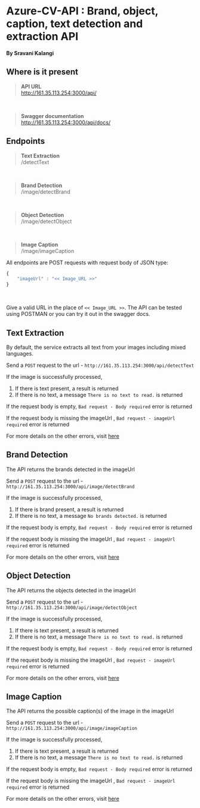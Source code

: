 # Azure-CV-API : Brand, object, caption, text detection and extraction API
**By Sravani Kalangi**

## Where is it present

> **API URL** <br/> http://161.35.113.254:3000/api/
<br/>

> **Swagger documentation** <br/> http://161.35.113.254:3000/api/docs/

## Endpoints

> **Text Extraction** <br/> /detectText
<br/>

> **Brand Detection** <br/> /image/detectBrand
<br/>

> **Object Detection** <br/> /image/detectObject 
<br/>

> **Image Caption** <br/> /image/imageCaption

All endpoints are POST requests with request body of JSON type:
```JavaScript
{
    "imageUrl" : "<< Image_URL >>"
}
```
<br/>

Give a valid URL in the place of `<< Image_URL >>`. The API can be tested using POSTMAN or you can try it out in the swagger docs.

## Text Extraction

By default, the service extracts all text from your images including mixed languages. 

Send a `POST` request to the url - `http://161.35.113.254:3000/api/detectText`

If the image is successfully processed, 

1. If there is text present, a result is returned
2. If there is no text, a message `There is no text to read.` is returned

If the request body is empty, `Bad request - Body required` error is returned

If the request body is missing the imageUrl , `Bad request - imageUrl required` error is returned

For more details on the other errors, visit [here](https://centraluseuap.dev.cognitive.microsoft.com/docs/services/computer-vision-v3-2/operations/5d9869604be85dee480c8750)

## Brand Detection

The API returns the brands detected in the imageUrl

Send a `POST` request to the url - `http://161.35.113.254:3000/api/image/detectBrand`

If the image is successfully processed, 

1. If there is brand present, a result is returned
2. If there is no text, a message `No brands detected.` is returned

If the request body is empty, `Bad request - Body required` error is returned

If the request body is missing the imageUrl , `Bad request - imageUrl required` error is returned

For more details on the other errors, visit [here](https://centraluseuap.dev.cognitive.microsoft.com/docs/services/computer-vision-v3-2/operations/56f91f2e778daf14a499f21b)

## Object Detection

The API returns the objects detected in the imageUrl

Send a `POST` request to the url - `http://161.35.113.254:3000/api/image/detectObject`

If the image is successfully processed, 

1. If there is text present, a result is returned
2. If there is no text, a message `There is no text to read.` is returned

If the request body is empty, `Bad request - Body required` error is returned

If the request body is missing the imageUrl , `Bad request - imageUrl required` error is returned

For more details on the other errors, visit [here](https://centraluseuap.dev.cognitive.microsoft.com/docs/services/computer-vision-v3-2/operations/56f91f2e778daf14a499f21b)

## Image Caption

The API returns the possible caption(s) of the image in the imageUrl

Send a `POST` request to the url - `http://161.35.113.254:3000/api/image/imageCaption`

If the image is successfully processed, 

1. If there is text present, a result is returned
2. If there is no text, a message `There is no text to read.` is returned

If the request body is empty, `Bad request - Body required` error is returned

If the request body is missing the imageUrl , `Bad request - imageUrl required` error is returned

For more details on the other errors, visit [here](https://centraluseuap.dev.cognitive.microsoft.com/docs/services/computer-vision-v3-2/operations/56f91f2e778daf14a499f21b)

